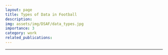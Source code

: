 ```yaml
---
layout: page
title: Types of Data in Football
description: 
img: assets/img/DSAF/data_types.jpg
importance: 3
category: work
related_publications: 
---
```

<hr>

<object data="/assets/pdf/CDAF/tipos_de_dados.pdf" type="application/pdf" width="900" height="900"></object>